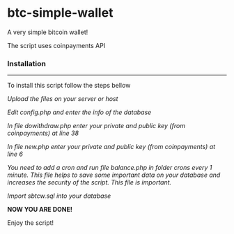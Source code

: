 # btc-simple-wallet
A very simple bitcoin wallet!
<p>The script uses coinpayments API</p>
<h3>Installation</h3>
<hr>
<p>To install this script follow the steps bellow</p>
<p><i>Upload the files on your server or host </i></p>
<p><i>Edit config.php and enter the info of the database</i></p>
<p><i>In file dowithdraw.php enter your private and public key (from coinpayments) at line 38</i></p>
<p><i>In file new.php enter your private and public key (from coinpayments) at line 6 </i></p>
<p><i>You need to add a cron and run file balance.php in folder crons every 1 minute. This file helps to save some important data on your database and increases the security of the script. This file is important.</i></p>
<p><i>Import sbtcw.sql into your database</i></p>
<b>NOW YOU ARE DONE!</b>
<p>Enjoy the script!</b>
